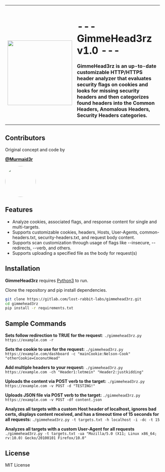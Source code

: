 <table>
    <tr style="text-align: left">
        <th style="height: auto; width: 160px; padding-top: 55px">
            <img src="https://www.lostrabbitlabs.com/files/pics/logos/LRL-MainLogo-WBG.jpg" width="210">
        </th>
        <th>
            <h1> --- GimmeHead3rz v1.0 --- </h1>
            <p><strong>GimmeHead3rz</strong> is an up-to-date customizable HTTP/HTTPS header analyzer that evaluates security flags on cookies and looks for missing security headers and then categorizes found headers into the Common Headers, Anomalous Headers, Security Headers categories.</p>
        </th>
    </tr>
</table>

## Contributors

Original concept and code by <a href="https://gitlab.com/Murmaid3r">

<strong>@Murmaid3r</strong></a>

<a href="https://gitlab.com/Murmaid3r"><img style="border-radius: 50%" src="https://gitlab.com/uploads/-/system/user/avatar/4966171/avatar.png?width=192" width="100"></a>

## Features

- Analyze cookies, associated flags, and response content for single and multi-targets.
- Supports customizable cookies, headers, Hosts, User-Agents, common-headers.txt, security-headers.txt, and request body content.
- Supports scan customization through usage of flags like --insecure, --redirects, --verb, and others.
- Supports uploading a specified file as the body for request(s)

## Installation

<strong>GimmeHead3rz</strong> requires [Python3](https://www.python.org/downloads/) to run.

Clone the repository and pip install dependencies.

```sh
git clone https://gitlab.com/lost-rabbit-labs/gimmehead3rz.git
cd gimmehead3rz
pip install -r requirements.txt
```

## Sample Commands

<strong>Sets follow redirection to TRUE for the request</strong>:
`./gimmehead3rz.py https://example.com -r`

<strong>Sets the cookie to use for the request:</strong> 
`./gimmehead3rz.py https://example.com/dashboard -c "mainCookie:Nelson-Cook" "otherCookie=CoconutHead"`

<strong>Add multiple headers to your request:</strong>
`./gimmehead3rz.py https://example.com -ch "Header1:letmein" "Header2:justkidding"`

<strong>Uploads the content via POST verb to the target:</strong>
`./gimmehead3rz.py https://example.com -v POST -d "TESTING!"`

<strong>Uploads JSON file via POST verb to the target:</strong>
`./gimmehead3rz.py https://example.com -v POST -df content.json`

<strong>Analyzes all targets with a custom Host header of localhost, ignores bad certs, displays content received, and has a timeout time of 15 seconds for all requests:</strong>
`./gimmehead3rz.py -t targets.txt -h localhost -i -dc -t 15`

<strong>Analyzes all targets with a custom User-Agent for all requests</strong>
`./gimmehead3rz.py -t targets.txt -ua "Mozilla/5.0 (X11; Linux x86_64; rv:10.0) Gecko/20100101 Firefox/10.0"`

## License

MIT License